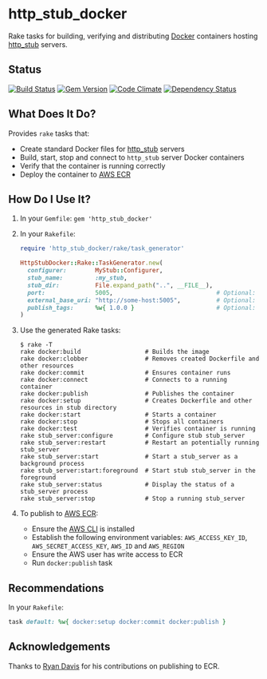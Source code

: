 http_stub_docker
================

Rake tasks for building, verifying and distributing [Docker](https://www.docker.com) containers hosting
[http_stub](https://github.com/MYOB-Technology/http_stub) servers.

Status
------

[![Build Status](https://travis-ci.org/MYOB-Technology/http_stub_docker.png)](https://travis-ci.org/MYOB-Technology/http_stub_docker)
[![Gem Version](https://badge.fury.io/rb/http_stub_docker.png)](http://badge.fury.io/rb/http_stub_docker)
[![Code Climate](https://codeclimate.com/github/MYOB-Technology/http_stub_docker/badges/gpa.svg)](https://codeclimate.com/github/MYOB-Technology/http_stub_docker)
[![Dependency Status](https://gemnasium.com/MYOB-Technology/http_stub_docker.png)](https://gemnasium.com/MYOB-Technology/http_stub_docker)

What Does It Do?
----------------

Provides `rake` tasks that:

* Create standard Docker files for [http_stub](https://github.com/MYOB-Technology/http_stub) servers
* Build, start, stop and connect to `http_stub` server Docker containers
* Verify that the container is running correctly
* Deploy the container to [AWS ECR](https://aws.amazon.com/ecr)

How Do I Use It?
----------------

1. In your `Gemfile`: `gem 'http_stub_docker'`
2. In your `Rakefile`:

    ```ruby
    require 'http_stub_docker/rake/task_generator'
    
    HttpStubDocker::Rake::TaskGenerator.new(
      configurer:        MyStub::Configurer,
      stub_name:         :my_stub,
      stub_dir:          File.expand_path("..", __FILE__),
      port:              5005,                             # Optional: overrides default of 5000, also configurable via PORT environment variable
      external_base_uri: "http://some-host:5005",          # Optional: overrides default of http://localhost:<port>
      publish_tags:      %w{ 1.0.0 }                       # Optional: only required for ECR deployment
    )
    ```
3. Use the generated Rake tasks:

    ```
    $ rake -T
    rake docker:build                  # Builds the image
    rake docker:clobber                # Removes created Dockerfile and other resources
    rake docker:commit                 # Ensures container runs
    rake docker:connect                # Connects to a running container
    rake docker:publish                # Publishes the container
    rake docker:setup                  # Creates Dockerfile and other resources in stub directory
    rake docker:start                  # Starts a container
    rake docker:stop                   # Stops all containers
    rake docker:test                   # Verifies container is running
    rake stub_server:configure         # Configure stub stub_server
    rake stub_server:restart           # Restart an potentially running stub_server
    rake stub_server:start             # Start a stub_server as a background process
    rake stub_server:start:foreground  # Start stub stub_server in the foreground
    rake stub_server:status            # Display the status of a stub_server process
    rake stub_server:stop              # Stop a running stub_server
    ```
4. To publish to [AWS ECR](https://aws.amazon.com/ecr):

    * Ensure the [AWS CLI](https://aws.amazon.com/cli/) is installed
    * Establish the following environment variables: `AWS_ACCESS_KEY_ID`, `AWS_SECRET_ACCESS_KEY`, `AWS_ID` and `AWS_REGION`
    * Ensure the AWS user has write access to ECR
    * Run `docker:publish` task

Recommendations
---------------

In your `Rakefile`:

```ruby
task default: %w{ docker:setup docker:commit docker:publish }
```

Acknowledgements
----------------

Thanks to [Ryan Davis](https://github.com/Rypac) for his contributions on publishing to ECR.
